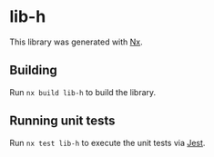 # lib-h

This library was generated with [Nx](https://nx.dev).

## Building

Run `nx build lib-h` to build the library.

## Running unit tests

Run `nx test lib-h` to execute the unit tests via [Jest](https://jestjs.io).
